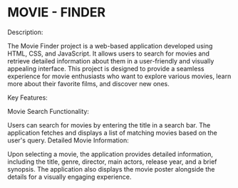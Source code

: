 # MOVIE - FINDER

Description:

The Movie Finder project is a web-based application developed using HTML, CSS, and JavaScript. It allows users to search for movies and retrieve detailed information about them in a user-friendly and visually appealing interface. This project is designed to provide a seamless experience for movie enthusiasts who want to explore various movies, learn more about their favorite films, and discover new ones.

Key Features:

Movie Search Functionality:

Users can search for movies by entering the title in a search bar.
The application fetches and displays a list of matching movies based on the user's query.
Detailed Movie Information:

Upon selecting a movie, the application provides detailed information, including the title, genre, director, main actors, release year, and a brief synopsis.
The application also displays the movie poster alongside the details for a visually engaging experience.
